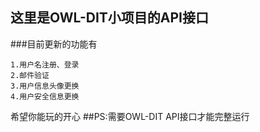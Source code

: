 
## 这里是OWL-DIT小项目的API接口
###目前更新的功能有
```
1.用户名注册、登录
2.邮件验证
3.用户信息头像更换
4.用户安全信息更换
```

希望你能玩的开心
##PS:需要OWL-DIT API接口才能完整运行

